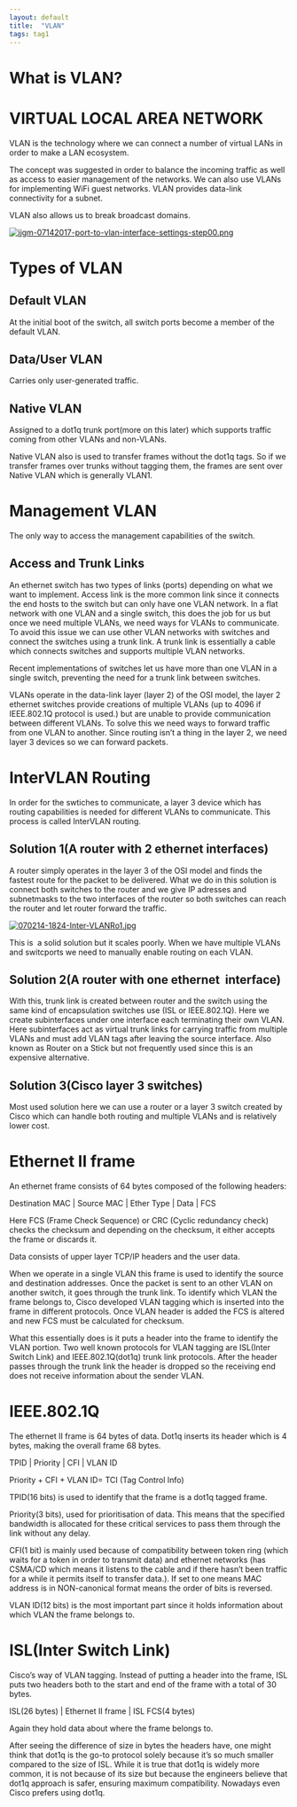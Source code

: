 ```yaml
---
layout: default
title:  "VLAN"
tags: tag1
---
```





# What is VLAN?

# VIRTUAL LOCAL AREA NETWORK
VLAN is the technology where we can connect a number of virtual LANs in order to make a LAN ecosystem.

The concept was suggested in order to balance the incoming traffic as well as access to easier management of the networks. We can also use VLANs for implementing WiFi guest networks. VLAN provides data-link connectivity for a subnet.

VLAN also allows us to break broadcast domains.


[![ijgm-07142017-port-to-vlan-interface-settings-step00.png](https://i.postimg.cc/HW03YV4S/ijgm-07142017-port-to-vlan-interface-settings-step00.png)](https://postimg.cc/G92vz3fY)
# Types of VLAN
## Default VLAN
At the initial boot of the switch, all switch ports become a member of the default VLAN.

## Data/User VLAN
Carries only user-generated traffic.

## Native VLAN
Assigned to a dot1q trunk port(more on this later) which supports traffic coming from other VLANs and non-VLANs.

Native VLAN also is used to transfer frames without the dot1q tags. So if we transfer frames over trunks without tagging them, the frames are sent over Native VLAN which is generally VLAN1.

# Management VLAN

The only way to access the management capabilities of the switch.

## Access and Trunk Links

An ethernet switch has two types of links (ports) depending on what we want to implement. Access link is the more common link since it connects the end hosts to the switch but can only have one VLAN network. In a flat network with one VLAN and a single switch, this does the job for us but once we need multiple VLANs, we need ways for VLANs to communicate. To avoid this issue we can use other VLAN networks with switches and connect the switches using a trunk link. A trunk link is essentially a cable which connects switches and supports multiple VLAN networks.

Recent implementations of switches let us have more than one VLAN in a single switch, preventing the need for a trunk link between switches.

VLANs operate in the data-link layer (layer 2) of the OSI model, the layer 2 ethernet switches provide creations of multiple VLANs (up to 4096 if IEEE.802.1Q protocol is used.) but are unable to provide communication between different VLANs. To solve this we need ways to forward traffic from one VLAN to another. Since routing isn’t a thing in the layer 2, we need layer 3 devices so we can forward packets.
# InterVLAN Routing

In order for the swtiches to communicate, a layer 3 device which has routing capabilities is needed for different VLANs to communicate. This process is called InterVLAN routing.
## Solution 1(A router with 2 ethernet interfaces)

A router simply operates in the layer 3 of the OSI model and finds the fastest route for the packet to be delivered. What we do in this solution is connect both switches to the router and we give IP adresses and subnetmasks to the two interfaces of the router so both switches can reach the router and let router forward the traffic.

[![070214-1824-Inter-VLANRo1.jpg](https://i.postimg.cc/8CBB1YL7/070214-1824-Inter-VLANRo1.jpg)](https://postimg.cc/Y40mRbn7)

This is  a solid solution but it scales poorly. When we have multiple VLANs and switcports we need to manually enable routing on each VLAN.
## Solution 2(A router with one ethernet  interface)

With this, trunk link is created between router and the switch using the same kind of encapsulation switches use (ISL or IEEE.802.1Q). Here we create subinterfaces under one interface each terminating their own VLAN. Here subinterfaces act as virtual trunk links for carrying traffic from multiple VLANs and must add VLAN tags after leaving the source interface. Also known as Router on a Stick but not frequently used since this is an expensive alternative.


## Solution 3(Cisco layer 3 switches)
Most used solution here we can use a router or a layer 3 switch created by Cisco which can handle both routing and multiple VLANs and is relatively lower cost.

# Ethernet II frame

An ethernet frame consists of 64 bytes composed of the following headers:

Destination MAC | Source MAC | Ether Type | Data | FCS

Here FCS (Frame Check Sequence) or CRC (Cyclic redundancy check) checks the checksum and depending on the checksum, it either accepts the frame or discards it.

Data consists of upper layer TCP/IP headers and the user data.

When we operate in a single VLAN this frame is used to identify the source and destination addresses. Once the packet is sent to an other VLAN on another switch, it goes through the trunk link. To identify which VLAN the frame belongs to, Cisco developed VLAN tagging which is inserted into the frame in different protocols. Once VLAN header is added the FCS is altered and new FCS must be calculated for checksum.

What this essentially does is it puts a header into the frame to identify the VLAN portion. Two well known protocols for VLAN tagging are ISL(Inter Switch Link) and IEEE.802.1Q(dot1q) trunk link protocols. After the header passes through the trunk link the header is dropped so the receiving end does not receive information about the sender VLAN.
# IEEE.802.1Q

The ethernet II frame is 64 bytes of data. Dot1q inserts its header which is 4 bytes, making the overall frame 68 bytes.

TPID | Priority | CFI | VLAN ID

Priority + CFI + VLAN ID= TCI (Tag Control Info)

TPID(16 bits) is used to identify that the frame is a dot1q tagged frame.

Priority(3 bits), used for prioritisation of data. This means that the specified bandwidth is allocated for these critical services to pass them through the link without any delay.

CFI(1 bit) is mainly used because of compatibility between token ring (which waits for a token in order to transmit data) and ethernet networks (has CSMA/CD which means it listens to the cable and if there hasn’t been traffic for a while it permits itself to transfer data.). If set to one means MAC address is in NON-canonical format means the order of bits is reversed.

VLAN ID(12 bits) is the most important part since it holds information about which VLAN the frame belongs to.

# ISL(Inter Switch Link)

Cisco’s way of VLAN tagging. Instead of putting a header into the frame, ISL puts two headers both to the start and end of the frame with a total of 30 bytes.

ISL(26 bytes) | Ethernet II frame | ISL FCS(4 bytes)

Again they hold data about where the frame belongs to.

After seeing the difference of size in bytes the headers have, one might think that dot1q is the go-to protocol solely because it’s so much smaller compared to the size of ISL. While it is true that dot1q is widely more common, it is not because of its size but because the engineers believe that dot1q approach is safer, ensuring maximum compatibility. Nowadays even Cisco prefers using dot1q.

